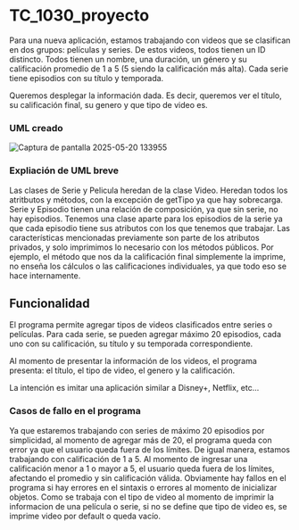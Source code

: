 # TC_1030_proyecto

Para una nueva aplicación, estamos trabajando con videos que se clasifican en dos grupos: películas y series. De estos videos, todos tienen un ID distincto. Todos tienen un nombre, una duración, un género y su calificación promedio de 1 a 5 (5 siendo la calificación más alta).  Cada serie tiene episodios con su título y temporada. 

Queremos desplegar la información dada. Es decir, queremos ver el título, su calificación final, su genero y que tipo de video es. 

### UML creado
![Captura de pantalla 2025-05-20 133955](https://github.com/user-attachments/assets/9611ad22-b5fc-4aa5-8d7b-69e10ca4302b)


### Expliación de UML breve
Las clases de Serie y Pelicula heredan de la clase Video. Heredan todos los atritbutos y métodos, con la excepción de getTipo ya que hay sobrecarga. Serie y Episodio tienen una relación de composición, ya que sin serie, no hay episodios. Tenemos una clase aparte para los episodios de la serie ya que cada episodio tiene sus atributos con los que tenemos que trabajar. Las características mencionadas previamente son parte de los atributos privados, y solo imprimimos lo necesario con los métodos públicos. Por ejemplo, el método que nos da la calificación final simplemente la imprime, no enseña los cálculos o las calificaciones individuales, ya que todo eso se hace internamente. 

## Funcionalidad
El programa permite agregar tipos de videos clasificados entre series o películas. Para cada serie, se pueden agregar máximo 20 episodios, cada uno con su calificación, su título y su temporada correspondiente. 

Al momento de presentar la información de los videos, el programa presenta: el título, el tipo de video, el genero y la calificación.

La intención es imitar una aplicación similar a Disney+, Netflix, etc...

### Casos de fallo en el programa 
Ya que estaremos trabajando con series de máximo 20 episodios por simplicidad, al momento de agregar más de 20, el programa queda con error ya que el usuario queda fuera de los límites. De igual manera, estamos trabajando con calificación de 1 a 5. Al momento de ingresar una calificación menor a 1 o mayor a 5, el usuario queda fuera de los límites, afectando el promedio y sin calificación válida. Obviamente hay fallos en el programa si hay errores en el sintaxis o errores al momento de inicializar objetos. Como se trabaja con el tipo de video al momento de imprimir la informacion de una película o serie, si no se define que tipo de video es, se imprime video por default o queda vacío.
